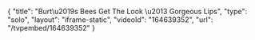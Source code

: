 {
    "title": "Burt\u2019s Bees Get The Look \u2013 Gorgeous Lips",
    "type": "solo",
    "layout": "iframe-static",
    "videoId": "164639352",
    "url": "\/tvpembed\/164639352"
}